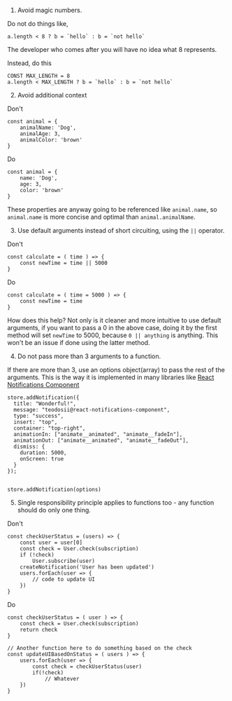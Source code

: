 

1. Avoid magic numbers.

Do not do things like, 

```
a.length < 8 ? b = `hello` : b = `not hello`
```

The developer who comes after you will have no idea what 8 represents. 

Instead, do this 

```
CONST MAX_LENGTH = 8
a.length < MAX_LENGTH ? b = `hello` : b = `not hello`
```

2. Avoid additional context

Don't
```
const animal = {
    animalName: 'Dog',
    animalAge: 3,
    animalColor: 'brown'
}
```

Do
```
const animal = {
    name: 'Dog',
    age: 3,
    color: 'brown'
}

```
These properties are anyway going to be referenced like `animal.name`, so `animal.name` is more concise and optimal
than `animal.animalName`.

3. Use default arguments instead of short circuiting, using the `||` operator.

Don't
```
const calculate = ( time ) => {
    const newTime = time || 5000
}
```

Do
```
const calculate = ( time = 5000 ) => {
    const newTime = time
}

```

How does this help? Not only is it cleaner and more intuitive to use default arguments, if you want to pass a 0 in the above case,
doing it by the first method will set `newTime` to 5000, because `0 || anything` is anything. This won't be an issue if done using the latter method.

4. Do not pass more than 3 arguments to a function.


If there are more than 3, use an options object(array) to pass the rest of the arguments. This is the way it is implemented in many
libraries like [React Notifications Component](https://www.npmjs.com/package/react-notifications-component)

```
store.addNotification({
  title: "Wonderful!",
  message: "teodosii@react-notifications-component",
  type: "success",
  insert: "top",
  container: "top-right",
  animationIn: ["animate__animated", "animate__fadeIn"],
  animationOut: ["animate__animated", "animate__fadeOut"],
  dismiss: {
    duration: 5000,
    onScreen: true
  }
});


store.addNotification(options)
```

5. Single responsibility principle applies to functions too - any function should do only one thing.

Don't
```
const checkUserStatus = (users) => {
    const user = user[0]
    const check = User.check(subscription)
    if (!check)
        User.subscribe(user)
    createNotification('User has been updated')
    users.forEach(user => {
        // code to update UI
    })
}
```

Do

```
const checkUserStatus = ( user ) => {
    const check = User.check(subscription)
    return check
}

// Another function here to do something based on the check 
const updateUIBasedOnStatus = ( users ) => {
    users.forEach(user => {
        const check = checkUserStatus(user)
        if(!check)
            // Whatever
    })
}

```
